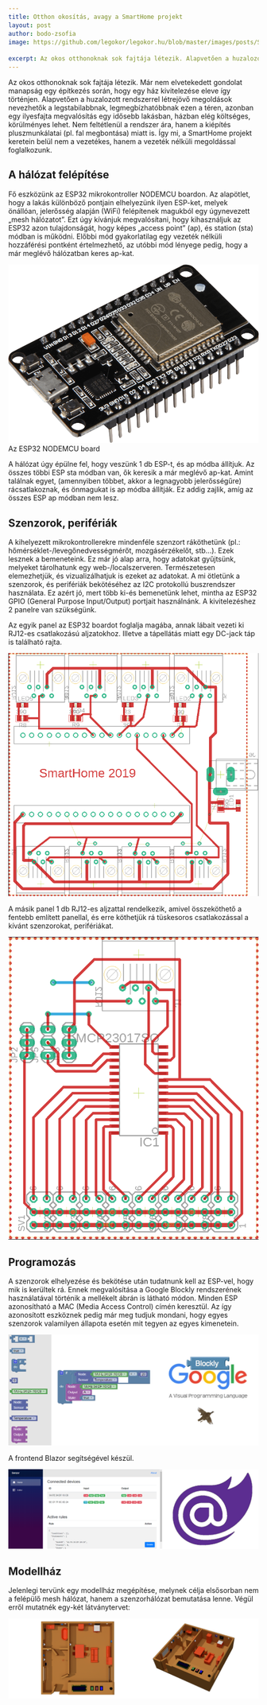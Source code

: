 ```yaml
---
title: Otthon okosítás, avagy a SmartHome projekt
layout: post
author: bodo-zsofia
image: https://github.com/legokor/legokor.hu/blob/master/images/posts/Smarthome_19_10_29/7.SH_Haz_Modell_Profil_Alpha.png?raw=true

excerpt: Az okos otthonoknak sok fajtája létezik. Alapvetően a huzalozott rendszerrel létrejövő megoldások nevezhetők a legstabilabbnak, legmegbízhatóbbnak ezen a téren, azonban egy ilyesfajta megvalósítás egy idősebb lakásban, házban elég költséges, körülményes lehet. Nem feltétlenül a rendszer ára, hanem a kiépítés pluszmunkálatai (pl. fal megbontása) miatt is. Így mi, a SmartHome projekt keretein belül nem a vezetékes, hanem a vezeték nélküli megoldással foglalkozunk. 
---
```


Az okos otthonoknak sok fajtája létezik. Már nem elvetekedett gondolat manapság egy építkezés során, hogy egy ház kivitelezése eleve így történjen. Alapvetően a huzalozott rendszerrel létrejövő megoldások nevezhetők a legstabilabbnak, legmegbízhatóbbnak ezen a téren, azonban egy ilyesfajta megvalósítás egy idősebb lakásban, házban elég költséges, körülményes lehet. Nem feltétlenül a rendszer ára, hanem a kiépítés pluszmunkálatai (pl. fal megbontása) miatt is. Így mi, a SmartHome projekt keretein belül nem a vezetékes, hanem a vezeték nélküli megoldással foglalkozunk. 

## A hálózat felépítése

Fő eszközünk az ESP32 mikrokontroller NODEMCU boardon. Az alapötlet, hogy a lakás különböző pontjain elhelyezünk ilyen ESP-ket, melyek önállóan, jelerősség alapján (WiFi) felépítenek magukból egy úgynevezett „mesh hálózatot”. Ezt úgy kívánjuk megvalósítani, hogy kihasználjuk az ESP32 azon tulajdonságát, hogy képes „access point” (ap), és station (sta) módban is működni. Előbbi mód gyakorlatilag egy vezeték nélküli hozzáférési pontként értelmezhető, az utóbbi mód lényege pedig, hogy a már meglévő hálózatban keres ap-kat.

![](/images/posts/Smarthome_19_10_29/1.SBC-NODEMCU-ESP32-01.png) 
Az ESP32 NODEMCU board

A hálózat úgy épülne fel, hogy veszünk 1 db ESP-t, és ap módba állítjuk. Az összes többi ESP sta módban van, ők keresik a már meglévő ap-kat. Amint találnak egyet, (amennyiben többet, akkor a legnagyobb jelerősségűre) rácsatlakoznak, és önmagukat is ap módba állítják.  Ez addig zajlik, amíg az összes ESP ap módban nem lesz. 

## Szenzorok, perifériák

A kihelyezett mikrokontrollerekre mindenféle szenzort ráköthetünk (pl.: hőmérséklet-/levegőnedvességmérőt, mozgásérzékelőt, stb...). Ezek lesznek a bemeneteink. Ez már jó alap arra, hogy adatokat gyűjtsünk, melyeket tárolhatunk egy web-/localszerveren. Természetesen elemezhetjük, és vizualizálhatjuk is ezeket az adatokat. A mi ötletünk a szenzorok, és perifériák bekötéséhez az I2C protokollú buszrendszer használata. Ez azért jó, mert több ki-és bemenetünk lehet, mintha az ESP32 GPIO (General Purpose Input/Output) portjait használnánk. A kivitelezéshez 2 panelre van szükségünk.

Az egyik panel az ESP32 boardot foglalja magába, annak lábait vezeti ki RJ12-es csatlakozású aljzatokhoz. Illetve a tápellátás miatt egy DC-jack táp is található rajta.

![](/images/posts/Smarthome_19_10_29/2.nyak_esp32.png)  

A másik panel 1 db RJ12-es aljzattal rendelkezik, amivel összeköthető a fentebb említett panellal, és erre köthetjük rá tüskesoros csatlakozással a kívánt szenzorokat, perifériákat.

![](/images/posts/Smarthome_19_10_29/3.nyak_szenzor.png) 

## Programozás

A szenzorok elhelyezése és bekötése után tudatnunk kell az ESP-vel, hogy mik is kerültek rá. Ennek megvalósítása a Google Blockly rendszerének használatával történik a mellékelt ábrán is látható módon. Minden ESP azonosítható a MAC (Media Access Control) címén keresztül. Az így azonosított eszköznek pedig már meg tudjuk mondani, hogy egyes szenzorok valamilyen állapota esetén mit tegyen az egyes kimenetein.
  
![](/images/posts/Smarthome_19_10_29/4.blockly.png) 

A frontend Blazor segítségével készül. 

![](/images/posts/Smarthome_19_10_29/5.blazor.png)   

## Modellház

Jelenlegi tervünk egy modellház megépítése, melynek célja elsősorban nem a felépülő mesh hálózat, hanem a szenzorhálózat bemutatása lenne. Végül erről mutatnék egy-két látványtervet:

![](/images/posts/Smarthome_19_10_29/8.SH_Haz_Modell_combined.png)   
